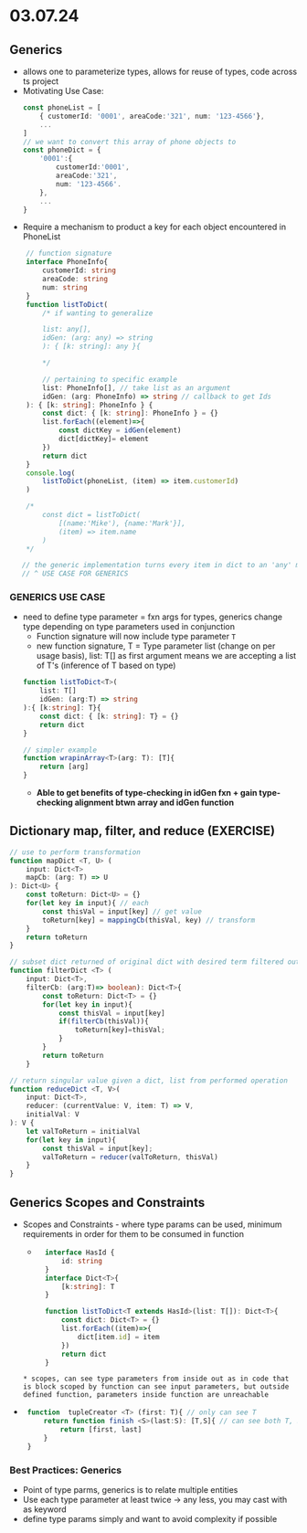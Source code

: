 # 03.07.24

## Generics
- allows one to parameterize types, allows for reuse of types, code across ts project
- Motivating Use Case:
    ```ts
    const phoneList = [
        { customerId: '0001', areaCode:'321', num: '123-4566'},
        ...
    ]
    // we want to convert this array of phone objects to
    const phoneDict = {
        '0001':{
            customerId:'0001',
            areaCode:'321',
            num: '123-4566'.
        },
        ...
    }
    ```
- Require a mechanism to product a key for each object encountered in PhoneList
```ts
    // function signature
    interface PhoneInfo{
        customerId: string
        areaCode: string
        num: string
    }
    function listToDict(
        /* if wanting to generalize

        list: any[],
        idGen: (arg: any) => string
        ): { [k: string]: any }{

        */

        // pertaining to specific example
        list: PhoneInfo[], // take list as an argument
        idGen: (arg: PhoneInfo) => string // callback to get Ids
    ): { [k: string]: PhoneInfo } {
        const dict: { [k: string]: PhoneInfo } = {}
        list.forEach((element)=>{
            const dictKey = idGen(element)
            dict[dictKey]= element
        })
        return dict
    }
    console.log(
        listToDict(phoneList, (item) => item.customerId)
    )

    /*
        const dict = listToDict(
            [(name:'Mike'), {name:'Mark'}],
            (item) => item.name
        )
    */

   // the generic implementation turns every item in dict to an 'any' meaning we lost all helpful type information -> we req a mechanism of defining relationship between input and return value
   // ^ USE CASE FOR GENERICS
```

### GENERICS USE CASE
- need to define type parameter = fxn args for types, generics change type depending on type parameters used in conjunction
    - Function signature will now include type parameter `T`
    - new function signature, T = Type parameter list (change on per usage basis), list: T[] as first argument means we are accepting a list of T's (inference of T based on type)
    ```ts
    function listToDict<T>(
        list: T[]
        idGen: (arg:T) => string
    ):{ [k:string]: T}{
        const dict: { [k: string]: T} = {}
        return dict
    }

    // simpler example
    function wrapinArray<T>(arg: T): [T]{
        return [arg]
    }
    ```
    - __Able to get benefits of type-checking in idGen fxn + gain type-checking alignment btwn array and idGen function__

## Dictionary map, filter, and reduce (EXERCISE)
```ts
// use to perform transformation
function mapDict <T, U> (
    input: Dict<T>
    mapCb: (arg: T) => U
): Dict<U> {
    const toReturn: Dict<U> = {}
    for(let key in input){ // each
        const thisVal = input[key] // get value
        toReturn[key] = mappingCb(thisVal, key) // transform
    }
    return toReturn
}

// subset dict returned of original dict with desired term filtered out
function filterDict <T> (
    input: Dict<T>,
    filterCb: (arg:T)=> boolean): Dict<T>{
        const toReturn: Dict<T> = {}
        for(let key in input){
            const thisVal = input[key]
            if(filterCb(thisVal)){
                toReturn[key]=thisVal;
            }
        }
        return toReturn
    }

// return singular value given a dict, list from performed operation
function reduceDict <T, V>(
    input: Dict<T>,
    reducer: (currentValue: V, item: T) => V,
    initialVal: V
): V {
    let valToReturn = initialVal
    for(let key in input){
        const thisVal = input[key];
        valToReturn = reducer(valToReturn, thisVal)
    }
}
```
## Generics Scopes and Constraints
- Scopes and Constraints - where type params can be used, minimum requirements in order for them to be consumed in function
    * ```ts
        interface HasId {
            id: string
        }
        interface Dict<T>{
            [k:string]: T
        }

        function listToDict<T extends HasId>(list: T[]): Dict<T>{
            const dict: Dict<T> = {}
            list.forEach((item)=>{
                dict[item.id] = item
            })
            return dict
        }
    ```
    * scopes, can see type parameters from inside out as in code that is block scoped by function can see input parameters, but outside defined function, parameters inside function are unreachable
-  ```ts
    function  tupleCreator <T> (first: T){ // only can see T
        return function finish <S>(last:S): [T,S]{ // can see both T, S
            return [first, last]
        }
    }
    ```

### Best Practices: Generics
- Point of type parms, generics is to relate multiple entities
- Use each type parameter at least twice -> any less, you may cast with as keyword
- define type params simply and want to avoid complexity if possible
